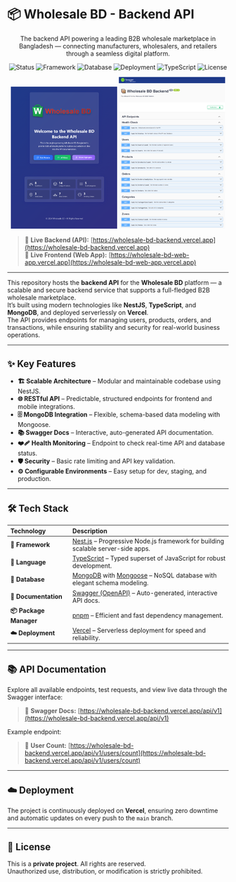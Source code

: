 # 📦 Wholesale BD - Backend API

<p align="center">
  The backend API powering a leading B2B wholesale marketplace in Bangladesh — connecting manufacturers, wholesalers, and retailers through a seamless digital platform.
</p>

<p align="center">
  <img alt="Status" src="https://img.shields.io/badge/status-live-success">
  <img alt="Framework" src="https://img.shields.io/badge/framework-NestJS-red?logo=nestjs">
  <img alt="Database" src="https://img.shields.io/badge/database-MongoDB-green?logo=mongodb">
  <img alt="Deployment" src="https://img.shields.io/badge/deployment-Vercel-black?logo=vercel">
  <img alt="TypeScript" src="https://img.shields.io/badge/language-TypeScript-blue?logo=typescript">
  <img alt="License" src="https://img.shields.io/badge/license-private-red">
</p>

<p align="center">
  <img src="https://raw.githubusercontent.com/sheikhmahmudulhasanshium/wholesale-bd-backend/refs/heads/main/public/preview-1.png" width="48%" /> 
  <img src="https://raw.githubusercontent.com/sheikhmahmudulhasanshium/wholesale-bd-backend/refs/heads/main/public/preview-2.png" width="48%" />
</p>

> 🔗 **Live Backend (API):** [https://wholesale-bd-backend.vercel.app](https://wholesale-bd-backend.vercel.app)  
> 🔗 **Live Frontend (Web App):** [https://wholesale-bd-web-app.vercel.app](https://wholesale-bd-web-app.vercel.app)

---

This repository hosts the **backend API** for the **Wholesale BD** platform — a scalable and secure backend service that supports a full-fledged B2B wholesale marketplace.  
It’s built using modern technologies like **NestJS**, **TypeScript**, and **MongoDB**, and deployed serverlessly on **Vercel**.  
The API provides endpoints for managing users, products, orders, and transactions, while ensuring stability and security for real-world business operations.

---

## ✨ Key Features

- **🏗️ Scalable Architecture** – Modular and maintainable codebase using NestJS.  
- **🌐 RESTful API** – Predictable, structured endpoints for frontend and mobile integrations.  
- **🗄️ MongoDB Integration** – Flexible, schema-based data modeling with Mongoose.  
- **📚 Swagger Docs** – Interactive, auto-generated API documentation.  
- **❤️‍🩹 Health Monitoring** – Endpoint to check real-time API and database status.  
- **🛡️ Security** – Basic rate limiting and API key validation.  
- **⚙️ Configurable Environments** – Easy setup for dev, staging, and production.  

---

## 🛠️ Tech Stack

| Technology | Description |
| :--- | :--- |
| **🚀 Framework** | [Nest.js](https://nestjs.com/) – Progressive Node.js framework for building scalable server-side apps. |
| **🔵 Language** | [TypeScript](https://www.typescriptlang.org/) – Typed superset of JavaScript for robust development. |
| **🍃 Database** | [MongoDB](https://www.mongodb.com/) with [Mongoose](https://mongoosejs.com/) – NoSQL database with elegant schema modeling. |
| **📖 Documentation** | [Swagger (OpenAPI)](https://swagger.io/) – Auto-generated, interactive API docs. |
| **📦 Package Manager** | [pnpm](https://pnpm.io/) – Efficient and fast dependency management. |
| **☁️ Deployment** | [Vercel](https://vercel.com/) – Serverless deployment for speed and reliability. |

---

## 📚 API Documentation

Explore all available endpoints, test requests, and view live data through the Swagger interface:

> 🔗 **Swagger Docs:** [https://wholesale-bd-backend.vercel.app/api/v1](https://wholesale-bd-backend.vercel.app/api/v1)

Example endpoint:  
> 🧮 **User Count:** [https://wholesale-bd-backend.vercel.app/api/v1/users/count](https://wholesale-bd-backend.vercel.app/api/v1/users/count)

---

## ☁️ Deployment

The project is continuously deployed on **Vercel**, ensuring zero downtime and automatic updates on every push to the `main` branch.

---

## 📄 License

This is a **private project**. All rights are reserved.  
Unauthorized use, distribution, or modification is strictly prohibited.
